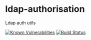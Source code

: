 # ldap-authorisation
Ldap auth utils


[![Known Vulnerabilities](https://snyk.io/test/github/daniel78uk/ldap-authorisation/badge.svg)](https://snyk.io/test/github/daniel78uk/ldap-authorisation)
[![Build Status](https://travis-ci.org/daniel78uk/ldap-authorisation.svg?branch=master)](https://travis-ci.org/daniel78uk/ldap-authorisation)
